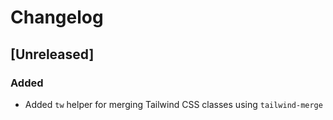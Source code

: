 # Changelog

## [Unreleased]

### Added

- Added `tw` helper for merging Tailwind CSS classes using `tailwind-merge`
